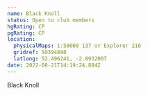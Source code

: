 ```yaml
---
name: Black Knoll
status: Open to club members
hgRating: CP
pgRating: CP
location:
  physicalMaps: 1:50000 137 or Explorer 216
  gridref: SO394890
  latlong: 52.496241, -2.8932007
date: 2022-08-21T14:19:24.804Z
---
```

Black Knoll
